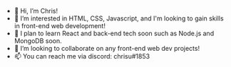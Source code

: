 - 👋 Hi, I’m Chris!
- 👀 I’m interested in HTML, CSS, Javascript, and I'm looking to gain skills in front-end web development!
- 🌱 I plan to learn React and back-end tech soon such as Node.js and MongoDB soon.
- 💞️ I’m looking to collaborate on any front-end web dev projects!
- 📫 You can reach me via discord: chrisu#1853

